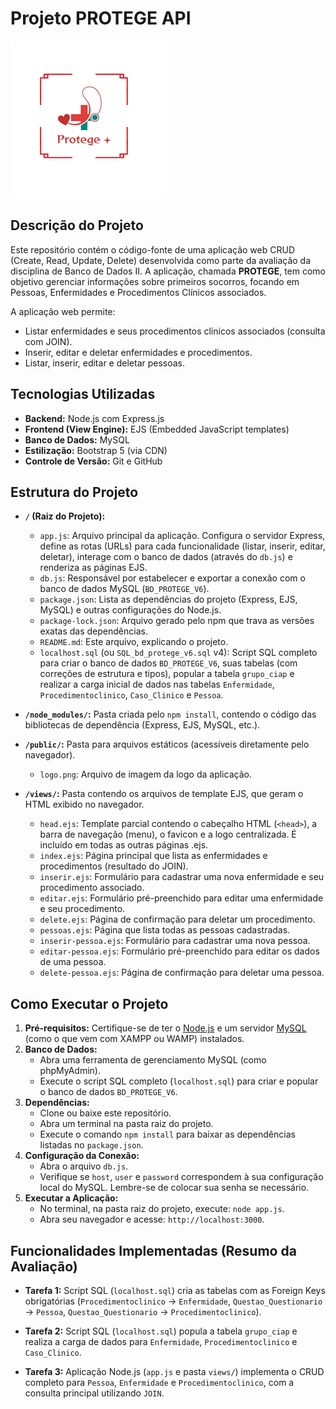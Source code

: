 # Projeto PROTEGE API

![Logo Protege](public/logo.png)

## Descrição do Projeto

Este repositório contém o código-fonte de uma aplicação web CRUD (Create, Read, Update, Delete) desenvolvida como parte da avaliação da disciplina de Banco de Dados II. A aplicação, chamada **PROTEGE**, tem como objetivo gerenciar informações sobre primeiros socorros, focando em Pessoas, Enfermidades e Procedimentos Clínicos associados.

A aplicação web permite:

* Listar enfermidades e seus procedimentos clínicos associados (consulta com JOIN).
* Inserir, editar e deletar enfermidades e procedimentos.
* Listar, inserir, editar e deletar pessoas.

## Tecnologias Utilizadas

* **Backend:** Node.js com Express.js
* **Frontend (View Engine):** EJS (Embedded JavaScript templates)
* **Banco de Dados:** MySQL
* **Estilização:** Bootstrap 5 (via CDN)
* **Controle de Versão:** Git e GitHub

## Estrutura do Projeto

* **`/` (Raiz do Projeto):**
    * `app.js`: Arquivo principal da aplicação. Configura o servidor Express, define as rotas (URLs) para cada funcionalidade (listar, inserir, editar, deletar), interage com o banco de dados (através do `db.js`) e renderiza as páginas EJS.
    * `db.js`: Responsável por estabelecer e exportar a conexão com o banco de dados MySQL (`BD_PROTEGE_V6`).
    * `package.json`: Lista as dependências do projeto (Express, EJS, MySQL) e outras configurações do Node.js.
    * `package-lock.json`: Arquivo gerado pelo npm que trava as versões exatas das dependências.
    * `README.md`: Este arquivo, explicando o projeto.
    * `localhost.sql` (ou `SQL_bd_protege_v6.sql` v4): Script SQL completo para criar o banco de dados `BD_PROTEGE_V6`, suas tabelas (com correções de estrutura e tipos), popular a tabela `grupo_ciap` e realizar a carga inicial de dados nas tabelas `Enfermidade`, `Procedimentoclinico`, `Caso_Clinico` e `Pessoa`.
    
* **`/node_modules/`:** Pasta criada pelo `npm install`, contendo o código das bibliotecas de dependência (Express, EJS, MySQL, etc.).

* **`/public/`:** Pasta para arquivos estáticos (acessíveis diretamente pelo navegador).
    * `logo.png`: Arquivo de imagem da logo da aplicação.
* **`/views/`:** Pasta contendo os arquivos de template EJS, que geram o HTML exibido no navegador.
    * `head.ejs`: Template parcial contendo o cabeçalho HTML (`<head>`), a barra de navegação (menu), o favicon e a logo centralizada. É incluído em todas as outras páginas .ejs.
    * `index.ejs`: Página principal que lista as enfermidades e procedimentos (resultado do JOIN).
    * `inserir.ejs`: Formulário para cadastrar uma nova enfermidade e seu procedimento associado.
    * `editar.ejs`: Formulário pré-preenchido para editar uma enfermidade e seu procedimento.
    * `delete.ejs`: Página de confirmação para deletar um procedimento.
    * `pessoas.ejs`: Página que lista todas as pessoas cadastradas.
    * `inserir-pessoa.ejs`: Formulário para cadastrar uma nova pessoa.
    * `editar-pessoa.ejs`: Formulário pré-preenchido para editar os dados de uma pessoa.
    * `delete-pessoa.ejs`: Página de confirmação para deletar uma pessoa.

## Como Executar o Projeto

1.  **Pré-requisitos:** Certifique-se de ter o [Node.js](https://nodejs.org/) e um servidor [MySQL](https://www.mysql.com/) (como o que vem com XAMPP ou WAMP) instalados.
2.  **Banco de Dados:**
    * Abra uma ferramenta de gerenciamento MySQL (como phpMyAdmin).
    * Execute o script SQL completo (`localhost.sql`) para criar e popular o banco de dados `BD_PROTEGE_V6`.
3.  **Dependências:**
    * Clone ou baixe este repositório.
    * Abra um terminal na pasta raiz do projeto.
    * Execute o comando `npm install` para baixar as dependências listadas no `package.json`.
4.  **Configuração da Conexão:**
    * Abra o arquivo `db.js`.
    * Verifique se `host`, `user` e `password` correspondem à sua configuração local do MySQL. Lembre-se de colocar sua senha se necessário.
5.  **Executar a Aplicação:**
    * No terminal, na pasta raiz do projeto, execute: `node app.js`.
    * Abra seu navegador e acesse: `http://localhost:3000`.

## Funcionalidades Implementadas (Resumo da Avaliação)

* **Tarefa 1:** Script SQL (`localhost.sql`) cria as tabelas com as Foreign Keys obrigatórias (`Procedimentoclinico` -> `Enfermidade`, `Questao_Questionario` -> `Pessoa`, `Questao_Questionario` -> `Procedimentoclinico`).

* **Tarefa 2:** Script SQL (`localhost.sql`) popula a tabela `grupo_ciap` e realiza a carga de dados para `Enfermidade`, `Procedimentoclinico` e `Caso_Clinico`.

* **Tarefa 3:** Aplicação Node.js (`app.js` e pasta `views/`) implementa o CRUD completo para `Pessoa`, `Enfermidade` e `Procedimentoclinico`, com a consulta principal utilizando `JOIN`.
